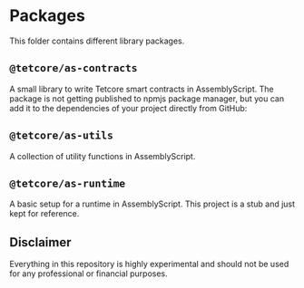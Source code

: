 # Packages

This folder contains different library packages.

## `@tetcore/as-contracts`

A small library to write Tetcore smart contracts in AssemblyScript.
The package is not getting published to npmjs package manager, but you can add it to the dependencies of your project directly from GitHub:

## `@tetcore/as-utils`

A collection of utility functions in AssemblyScript.

## `@tetcore/as-runtime`

A basic setup for a runtime in AssemblyScript. This project is a stub and just kept for reference.

## Disclaimer

Everything in this repository is highly experimental and should not be used for any professional or financial purposes.
